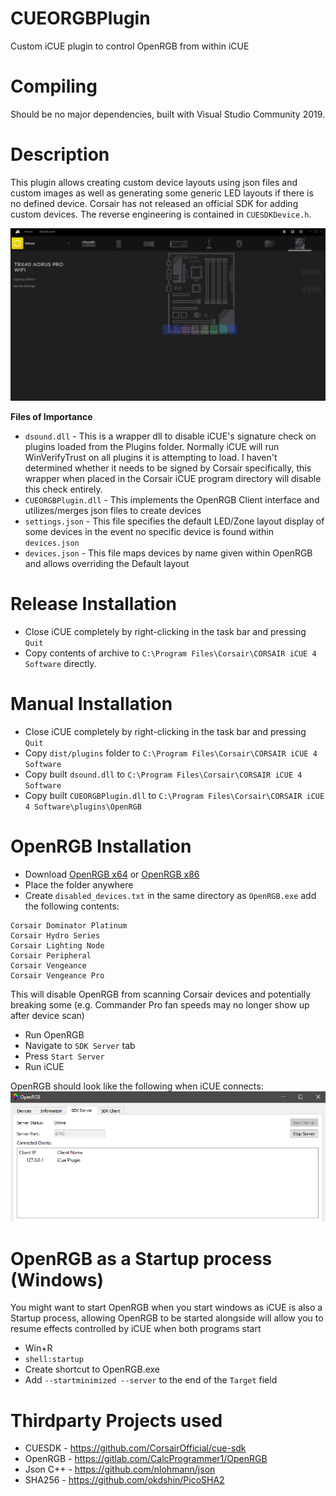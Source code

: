 # CUEORGBPlugin
 Custom iCUE plugin to control OpenRGB from within iCUE
 
# Compiling
Should be no major dependencies, built with Visual Studio Community 2019. 
 
# Description
This plugin allows creating custom device layouts using json files and custom images as well as generating some generic LED layouts if there is no defined device. Corsair has not released an official SDK for adding custom devices. The reverse engineering is contained in `CUESDKDevice.h`. 

![Custom Device](/screenshots/custom_device_v4.png)

**Files of Importance**
* `dsound.dll` - This is a wrapper dll to disable iCUE's signature check on plugins loaded from the Plugins folder. Normally iCUE will run WinVerifyTrust on all plugins it is attempting to load. I haven't determined whether it needs to be signed by Corsair specifically, this wrapper when placed in the Corsair iCUE program directory will disable this check entirely.
* `CUEORGBPlugin.dll` - This implements the OpenRGB Client interface and utilizes/merges json files to create devices
* `settings.json` - This file specifies the default LED/Zone layout display of some devices in the event no specific device is found within `devices.json`
* `devices.json` - This file maps devices by name given within OpenRGB and allows overriding the Default layout
 
# Release Installation
* Close iCUE completely by right-clicking in the task bar and pressing `Quit`
* Copy contents of archive to `C:\Program Files\Corsair\CORSAIR iCUE 4 Software` directly.

# Manual Installation
* Close iCUE completely by right-clicking in the task bar and pressing `Quit`
* Copy `dist/plugins` folder to `C:\Program Files\Corsair\CORSAIR iCUE 4 Software`
* Copy built `dsound.dll` to `C:\Program Files\Corsair\CORSAIR iCUE 4 Software`
* Copy built `CUEORGBPlugin.dll` to `C:\Program Files\Corsair\CORSAIR iCUE 4 Software\plugins\OpenRGB`

# OpenRGB Installation
* Download [OpenRGB x64](https://gitlab.com/CalcProgrammer1/OpenRGB/-/jobs/artifacts/master/download?job=build_windows_64) or [OpenRGB x86](https://gitlab.com/CalcProgrammer1/OpenRGB/-/jobs/artifacts/master/download?job=build_windows_32)
* Place the folder anywhere
* Create `disabled_devices.txt` in the same directory as `OpenRGB.exe` add the following contents:
```
Corsair Dominator Platinum
Corsair Hydro Series
Corsair Lighting Node
Corsair Peripheral
Corsair Vengeance
Corsair Vengeance Pro
```
This will disable OpenRGB from scanning Corsair devices and potentially breaking some (e.g. Commander Pro fan speeds may no longer show up after device scan)
* Run OpenRGB
* Navigate to `SDK Server` tab
* Press `Start Server`
* Run iCUE

OpenRGB should look like the following when iCUE connects:
![OpenRGB](/screenshots/open_rgb_server.PNG)

# OpenRGB as a Startup process (Windows)
You might want to start OpenRGB when you start windows as iCUE is also a Startup process, allowing OpenRGB to be started alongside will allow you to resume effects controlled by iCUE when both programs start
* Win+R
* `shell:startup`
* Create shortcut to OpenRGB.exe
* Add `--startminimized --server` to the end of the `Target` field

# Thirdparty Projects used

* CUESDK - https://github.com/CorsairOfficial/cue-sdk
* OpenRGB - https://gitlab.com/CalcProgrammer1/OpenRGB
* Json C++ - https://github.com/nlohmann/json
* SHA256 - https://github.com/okdshin/PicoSHA2
